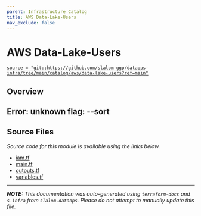 ```yaml
---
parent: Infrastructure Catalog
title: AWS Data-Lake-Users
nav_exclude: false
---
```

# AWS Data-Lake-Users

[`source = "git::https://github.com/slalom-ggp/dataops-infra/tree/main/catalog/aws/data-lake-users?ref=main"`](https://github.com/slalom-ggp/dataops-infra/tree/main/catalog/aws/data-lake-users)

## Overview


Error: unknown flag: --sort
---------------------

## Source Files

_Source code for this module is available using the links below._

* [iam.tf](https://github.com/slalom-ggp/dataops-infra/tree/main//catalog/aws/data-lake-users/iam.tf)
* [main.tf](https://github.com/slalom-ggp/dataops-infra/tree/main//catalog/aws/data-lake-users/main.tf)
* [outputs.tf](https://github.com/slalom-ggp/dataops-infra/tree/main//catalog/aws/data-lake-users/outputs.tf)
* [variables.tf](https://github.com/slalom-ggp/dataops-infra/tree/main//catalog/aws/data-lake-users/variables.tf)

---------------------

_**NOTE:** This documentation was auto-generated using
`terraform-docs` and `s-infra` from `slalom.dataops`.
Please do not attempt to manually update this file._
